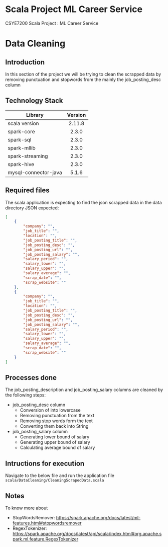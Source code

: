 # Scala Project ML Career Service
CSYE7200 Scala Project : ML Career Service

# Data Cleaning

## Introduction
In this section of the project we will be trying to clean the scrapped data by removing punctuation and stopwords from the mainly the job_posting_desc column

## Technology Stack

| Library              | Version | 
| ---------------------|:-------:|
| scala version        | 2.11.8  |
| spark-core           | 2.3.0   |
| spark-sql            | 2.3.0   |
| spark-mllib          | 2.3.0   |
| spark-streaming      | 2.3.0   |
| spark-hive		   | 2.3.0   |
| mysql-connector-java | 5.1.6   |


## Required files
The scala application is expecting to find the json scrapped data in the data directory
JSON expected: 
```json
[
	{
		"company": "",
		"job_title": "", 
		"location": "", 
		"job_posting_title": "",
		"job_posting_desc": "", 
		"job_posting_url": "", 
		"job_posting_salary": "", 
		"salary_period": "",
		"salary_lower": "",
		"salary_upper": "",
		"salary_average": "",
		"scrap_date": "", 
		"scrap_website": ""
	},
	{
		"company": "",
		"job_title": "", 
		"location": "", 
		"job_posting_title": "",
		"job_posting_desc": "", 
		"job_posting_url": "", 
		"job_posting_salary": "", 
		"salary_period": "",
		"salary_lower": "",
		"salary_upper": "",
		"salary_average": "",
		"scrap_date": "", 
		"scrap_website": ""
	}
]
```

## Processes done
The job_posting_description and job_posting_salary columns are cleaned by the following steps:
 - job_posting_desc column
	 * Conversion of  into lowercase
	 * Removing punctuation from the text
	 * Removing stop words form the text
	 * Converting them back into String
- job_posting_salary column
	 * Generating lower bound of salary
	 * Generating upper bound of salary
	 * Calculating average bound of salary

## Intructions for execution
Navigate to the below file and run the application file
```scala/DataCleaning/CleaningScrapedData.scala```

## Notes
To know more about 
- StopWordsRemover: https://spark.apache.org/docs/latest/ml-features.html#stopwordsremover
- RegexTokenizer: https://spark.apache.org/docs/latest/api/scala/index.html#org.apache.spark.ml.feature.RegexTokenizer
